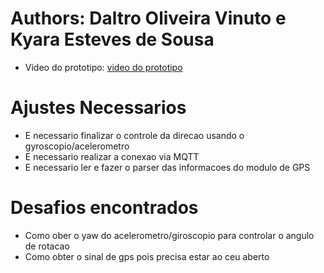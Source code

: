 # Authors: Daltro Oliveira Vinuto e Kyara Esteves de Sousa

 * Video do prototipo: [video do prototipo]("https://youtube.com/shorts/Z3IEkT1Q4Xs?si=02bnjLTSYkX6-U27")
# Ajustes Necessarios
 * E necessario finalizar o controle da direcao usando o gyroscopio/acelerometro
 * E necessario realizar a conexao via MQTT
 * E necessario ler e fazer o parser das informacoes do modulo de GPS

# Desafios encontrados
 * Como ober o yaw do acelerometro/giroscopio para controlar o angulo de rotacao
 * Como obter o sinal de gps pois precisa estar ao ceu aberto

